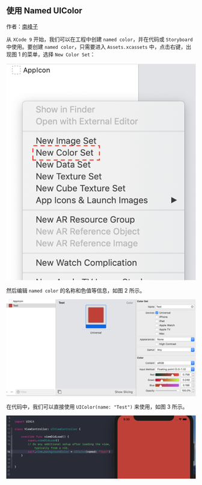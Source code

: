 ## 使用 Named UIColor

作者：[南峰子]()

从 `XCode 9` 开始，我们可以在工程中创建 `named color`，并在代码或 `Storyboard` 中使用。要创建 `named color`，只需要进入 `Assets.xcassets` 中，点击右键，出现图 1 的菜单，选择 `New Color Set`：

![1](./1.png)

然后编辑 `named color` 的名称和色值等信息，如图 2 所示。

![2](./2.png)

在代码中，我们可以直接使用 `UIColor(name: "Test")` 来使用，如图 3 所示。

![3](./3.png)

